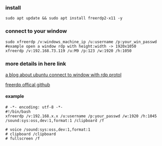 ### install
```shell
sudo apt update && sudo apt install freerdp2-x11 -y
```
### connect to your window
```shell
sudo xfreerdp /v:windows_machine_ip /u:username /p:your_win_passwd
#example open a window rdp with height:width -> 1920x1050
xfreerdp /v:192.168.73.119 /u:M9 /p:123 /w:1920 /h:1050
```
### more details in here link
[a blog about ubuntu connect to window with rdp protol](https://phoenixnap.com/kb/ubuntu-rdp-to-windows)

[freerdp offical github](https://github.com/FreeRDP/FreeRDP)

#### example
```shell
# -*- encoding: utf-8 -*-
#!/bin/bash
xfreerdp /v:192.168.x.x /u:username /p:your_passwd /w:1920 /h:1045  /sound:sys:oss,dev:1,format:1 /clipboard /f

# voice /sound:sys:oss,dev:1,format:1
# clipboard /clipboard
# fullscreen /f
```
